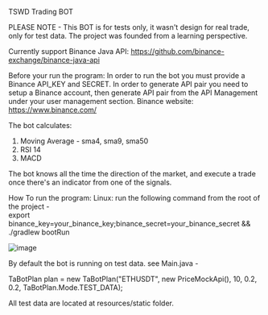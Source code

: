 TSWD Trading BOT

PLEASE NOTE - 
This BOT is for tests only, it wasn't design for real trade, only for test data.
The project was founded from a learning perspective.

Currently support Binance Java API: https://github.com/binance-exchange/binance-java-api

Before your run the program:
In order to run the bot you must provide a Binance API_KEY and SECRET.
In order to generate API pair you need to setup a Binance account, then generate API pair 
from the API Management under your user management section.
Binance website: https://www.binance.com/

The bot calculates:
1. Moving Average - sma4, sma9, sma50
2. RSI 14
3. MACD

The bot knows all the time the direction of the market, and execute a trade once there's an indicator from one of the signals.


How To run the program:
Linux: run the following command from the root of the project -  
    export binance_key=your_binance_key;binance_secret=your_binance_secret && ./gradlew bootRun
    
    
   ![image](https://user-images.githubusercontent.com/20465183/183079405-f896b465-3e07-4826-98fe-df40e99ba542.png)


By default the bot is running on test data.
see Main.java -

TaBotPlan plan = new TaBotPlan("ETHUSDT", new PriceMockApi(), 10, 0.2, 0.2, TaBotPlan.Mode.TEST_DATA);

All test data are located at resources/static folder.
